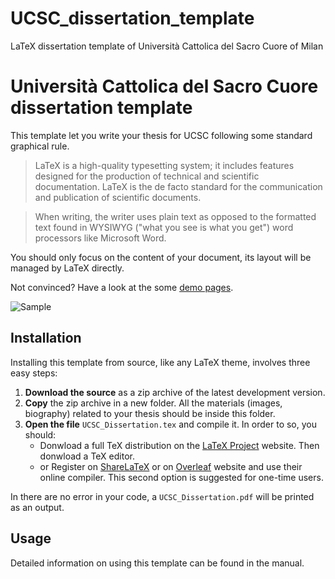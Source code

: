 # UCSC_dissertation_template
LaTeX dissertation template of Università Cattolica del Sacro Cuore of Milan

# Università Cattolica del Sacro Cuore dissertation template
This template let you write your thesis for UCSC following some standard graphical rule. 

> LaTeX is a high-quality typesetting system; it includes features designed for the production of technical and scientific documentation. LaTeX is the de facto standard for the communication and publication of scientific documents. 

> When writing, the writer uses plain text as opposed to the formatted text found in WYSIWYG ("what you see is what you get") word processors like Microsoft Word.

You should only focus on the content of your document, its layout will be managed by LaTeX directly.

Not convinced? Have a look at the some [demo pages](https://i.imgur.com/CxbvXX6.png).

![Sample](https://i.imgur.com/CxbvXX6.png)

## Installation
Installing this template from source, like any LaTeX theme, involves three easy steps:
1. **Download the source** as a zip archive of the latest development version.
2. **Copy** the zip archive in a new folder. All the materials (images, biography) related to your thesis should be inside this folder.
3. **Open the file** `UCSC_Dissertation.tex` and compile it. In order to so, you should:
   - Donwload a full TeX distribution on the [LaTeX Project](https://www.latex-project.org/get/) website. Then donwload a TeX editor.
   - or Register on [ShareLaTeX](https://www.sharelatex.com) or on [Overleaf](https://www.overleaf.com) website and use their online compiler. This second option is suggested for one-time users.
   
In there are no error in your code, a `UCSC_Dissertation.pdf` will be printed as an output.
   
## Usage
Detailed information on using this template can be found in the manual.
